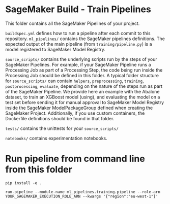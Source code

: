# SageMaker Build - Train Pipelines

This folder contains all the SageMaker Pipelines of your project.

`buildspec.yml` defines how to run a pipeline after each commit to this repository.
`ml_pipelines/` contains the SageMaker pipelines definitions.
The expected output of the main pipeline (from `training/pipeline.py`) is a model registered to SageMaker Model Registry.

`source_scripts/` contains the underlying scripts run by the steps of your SageMaker Pipelines. For example, if your SageMaker Pipeline runs a Processing Job as part of a Processing Step, the code being run inside the Processing Job should be defined in this folder.
A typical folder structure for `source_scripts/` can contain `helpers`, `preprocessing`, `training`, `postprocessing`, `evaluate`, depending on the nature of the steps run as part of the SageMaker Pipeline.
We provide here an example with the Abalone dataset, to train an XGBoost model (using), and evaluating the model on a test set before sending it for manual approval to SageMaker Model Registry inside the SageMaker ModelPackageGroup defined when creating the SageMaker Project.
Additionally, if you use custom containers, the Dockerfile definitions should be found in that folder.

`tests/` contains the unittests for your `source_scripts/`

`notebooks/` contains experimentation notebooks.

# Run pipeline from command line from this folder

```
pip install -e .

run-pipeline --module-name ml_pipelines.training.pipeline --role-arn YOUR_SAGEMAKER_EXECUTION_ROLE_ARN --kwargs '{"region":"eu-west-1"}'
```

